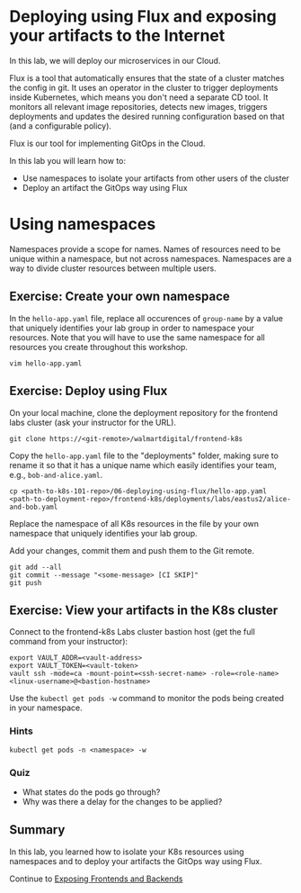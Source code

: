 # Deploying using Flux and exposing your artifacts to the Internet

In this lab, we will deploy our microservices in our Cloud.

Flux is a tool that automatically ensures that the state of a cluster matches the config in git. It uses an operator in the cluster to trigger deployments inside Kubernetes, which means you don't need a separate CD tool. It monitors all relevant image repositories, detects new images, triggers deployments and updates the desired running configuration based on that (and a configurable policy).

Flux is our tool for implementing GitOps in the Cloud.

In this lab you will learn how to:

* Use namespaces to isolate your artifacts from other users of the cluster
* Deploy an artifact the GitOps way using Flux

# Using namespaces 

Namespaces provide a scope for names. Names of resources need to be unique within a namespace, but not across namespaces. Namespaces are a way to divide cluster resources between multiple users.

## Exercise: Create your own namespace

In the `hello-app.yaml` file, replace all occurences of `group-name` by a value that uniquely identifies your lab group in order to namespace your resources. Note that you will have to use the same namespace for all resources you create throughout this workshop.

```
vim hello-app.yaml
```

## Exercise: Deploy using Flux

On your local machine, clone the deployment repository for the frontend labs cluster (ask your instructor for the URL).

```
git clone https://<git-remote>/walmartdigital/frontend-k8s
```

Copy the `hello-app.yaml` file to the "deployments" folder, making sure to rename it so that it has a unique name which easily identifies your team, e.g., `bob-and-alice.yaml`.

```
cp <path-to-k8s-101-repo>/06-deploying-using-flux/hello-app.yaml <path-to-deployment-repo>/frontend-k8s/deployments/labs/eastus2/alice-and-bob.yaml
```

Replace the namespace of all K8s resources in the file by your own namespace that uniquely identifies your lab group.

Add your changes, commit them and push them to the Git remote.

```
git add --all
git commit --message "<some-message> [CI SKIP]"
git push
```

## Exercise: View your artifacts in the K8s cluster

Connect to the frontend-k8s Labs cluster bastion host (get the full command from your instructor):

```
export VAULT_ADDR=<vault-address>
export VAULT_TOKEN=<vault-token>
vault ssh -mode=ca -mount-point=<ssh-secret-name> -role=<role-name> <linux-username>@<bastion-hostname>
```

Use the `kubectl get pods -w` command to monitor the pods being created in your namespace.

### Hints

```
kubectl get pods -n <namespace> -w
```

### Quiz

* What states do the pods go through?
* Why was there a delay for the changes to be applied?

## Summary

In this lab, you learned how to isolate your K8s resources using namespaces and to deploy your artifacts the GitOps way using Flux.




Continue to [Exposing Frontends and Backends](https://github.com/walmartdigital/k8s-101/blob/master/labs/07-exposing-frontends-and-backends/07-exposing-frontends-and-backends.md)
